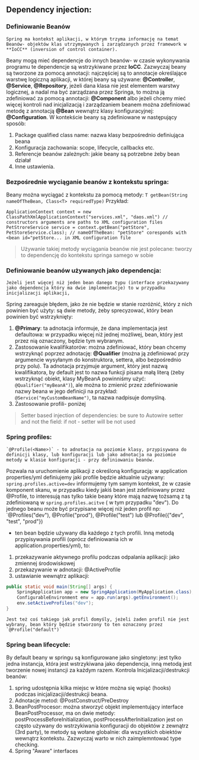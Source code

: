 ## Dependency injection:

### Definiowanie Beanów
    Spring ma kontekst aplikacji, w którym trzyma informację na temat Beanów- objektów klas utrzymywanych i zarządzanych przez framework w **IoCC** (inversion of control container).
Beany mogą mieć dependencje do innych beanów- w czasie wykonywania programu te dependencje są wstrzykiwane przez **IoCC**.
Zazwyczaj beany są tworzone za pomocą annotacji: najczęściej są to annotacje określające warstwę logiczną aplikacji, w której beany są używane:
**@Controller**, **@Service**, **@Repository**, jeżeli dana klasa nie jest elementem warstwy logicznej, a nadal ma być zarządzana przez Springa, to można ją zdefiniować za pomocą 
annotacji: **@Component** albo jeżeli chcemy mieć więcej kontroli nad inicjalizacją i zarządzaniem beanem można zdefiniować metodę z annotacją **@Bean** wewnątrz klasy konfiguracyjnej: 
**@Configuration**. 
    W kontekście beany są zdefiniowane w następujący sposób: 
1. Package qualified class name: nazwa klasy bezpośrednio definiująca beana
2. Konfiguracja zachowania: scope, lifecycle, callbacks etc.
3. Referencje beanów zależnych: jakie beany są potrzebne żeby bean działał
4. Inne ustawienia. 

### Bezpośrednie wyciąganie beanów z kontekstu springa: 
Beany można wyciągać z kontekstu za pomocą metody: `T getBean(String nameOfTheBean, Class<T> requiredType)`
Przykład: 
```aidl
ApplicationContext context = new ClassPathXmlApplicationContext("services.xml", "daos.xml") // constructors arguments are paths to XML configuration files
PetStroreService service = context.getBean("petStore", PetStoreService.class); // nameOfTheBean: "petStore" coresponds with <bean id="petStore... in XML configuration file
```
> Używanie takiej metody wyciągania beanów nie jest polecane: tworzy to dependencję do kontekstu springa samego w sobie

### Definiowanie beanów używanych jako dependencja: 
    Jeżeli jest więcej niż jeden bean danego typu (interface przekazywany jako dependencja który ma dwie implementacje) to w przypadku inicjalizacji aplikacji,
Spring zareaguje błędem, jako że nie będzie w stanie rozróżnić, który z nich powinien być użyty: są dwie metody, żeby sprecyzować, który bean powinien być wstrzyknięty:
1. **@Primary**: ta adnotacja informuje, że dana implementacja jest defaultowa: w przypadku więcej niż jednej możliwej, bean, który jest przez nią oznaczony, będzie tym wybranym.
2. Zastosowanie kwalifikatorów: można zdefiniować, który bean chcemy wstrzyknąć poprzez adnotację: **@Qualifier** (można ją zdefiniować przy argumencie wysyłanym do konstruktora, settera, albo bezpośrednio przy polu).
Ta adnotacja przyjmuje argument, który jest nazwą kwalifikatora, by default jest to nazwa funkcji pisana małą literą (żeby wstrzyknąć obiekt, klasy MyBeanA powinniśmy użyć: `@Qualifier("myBeanA")`),
ale można to zmienić przez zdefiniowanie nazwy beana w jego definicji na przykład: `@Service("myCustomBeanName")`, ta nazwa nadpisuje domyślną. 
3. Zastosowanie profili- poniżej

> Setter based injection of dependencies: be sure to Autowire setter and not the field: if not - setter will be not used

### Spring profiles: 
    `@Profile(<Name>)` - to adnotacja na poziomie klasy, przypisywana do definicji klasy, lub konfiguracji lub jako adnotacja na poziomie metody w klasie konfiguracji - przy definiowaniu beanów. 
Pozwala na uruchomienie aplikacji z określoną konfiguracją: w application properties/yml definiujemy jaki profile będzie aktualnie używany: `spring.profiles.active=dev`
informujemy tym samym kontekst, że w czasie komponent skanu, w przypadku kiedy jakiś bean jest zdefiniowany przez @Profile, to interesują nas tylko takie beany które mają nazwę tożsamą z tą zdefiniowaną
w `spring.profiles.acitve` ( w tym przypadku "dev"). Do jednego beanu może być przypisane więcej niż jeden profil np: `@Profiles("dev"), @Profile("prod"), @Profile("test") lub @Profile({"dev", "test", "prod"})
- ten bean będzie używany dla każdego z tych profili.
Inną metodą przypisywania profili (oprócz definiowania ich w application.properties/yml), to:
1. przekazywanie aktywnego profilu podczas odpalania aplikacji: jako zmiennej środowiskowej
2. przekazywanie w adnotacji: @ActiveProfile
3. ustawianie wewnątrz aplikacji: 
```java
public static void main(String[] args) {
    SpringApplication app = new SpringApplication(MyApplication.class);
    ConfigurableEnvironment env = app.run(args).getEnvironment();
    env.setActiveProfiles("dev");
}
```
    Jest też coś takiego jak profil domyśly, jeżeli żaden profil nie jest wybrany, bean który będzie stworzony to ten oznaczony przez `@Profile("default")`

### Spring bean lifecycle: 
By default beany w springu są konfigurowane jako singletony: jest tylko jedna instancja, która jest wstrzykiwana jako dependencja, inną metodą jest tworzenie nowej
instancji za każdym razem. Kontrola Inicjalizacji/destrukcji beanów:
1. spring udostępnia kilka miejsc w które można się wpiąć (hooks) podczas inicjalizacji/destrukcji beana.
2. Adnotacje metod: @PostConstruct/PreDestroy
3. BeanPostProcesor: można stworzyć objekt implementujący interface BeanPostProcessor, ma on dwie metody: postProcessBeforeInitialization, postProcessAfterInitialization
jest on często używany do wstrzykiwania konfiguracji do objektów z zewnątrz (3rd party), te metody są wołane globalnie: dla wszystkich obiektów wewnątrz kontekstu. Zazwyczaj warto
w nich zaimplemntować type checking.
4. Spring "Aware" interfaces
